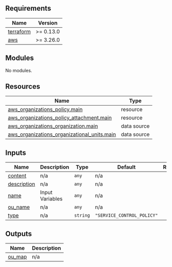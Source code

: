 <!-- BEGIN_TF_DOCS -->
## Requirements

| Name | Version |
|------|---------|
| <a name="requirement_terraform"></a> [terraform](#requirement\_terraform) | >= 0.13.0 |
| <a name="requirement_aws"></a> [aws](#requirement\_aws) | >= 3.26.0 |

## Modules

No modules.

## Resources

| Name | Type |
|------|------|
| [aws_organizations_policy.main](https://registry.terraform.io/providers/hashicorp/aws/latest/docs/resources/organizations_policy) | resource |
| [aws_organizations_policy_attachment.main](https://registry.terraform.io/providers/hashicorp/aws/latest/docs/resources/organizations_policy_attachment) | resource |
| [aws_organizations_organization.main](https://registry.terraform.io/providers/hashicorp/aws/latest/docs/data-sources/organizations_organization) | data source |
| [aws_organizations_organizational_units.main](https://registry.terraform.io/providers/hashicorp/aws/latest/docs/data-sources/organizations_organizational_units) | data source |

## Inputs

| Name | Description | Type | Default | Required |
|------|-------------|------|---------|:--------:|
| <a name="input_content"></a> [content](#input\_content) | n/a | `any` | n/a | yes |
| <a name="input_description"></a> [description](#input\_description) | n/a | `any` | n/a | yes |
| <a name="input_name"></a> [name](#input\_name) | Input Variables | `any` | n/a | yes |
| <a name="input_ou_name"></a> [ou\_name](#input\_ou\_name) | n/a | `any` | n/a | yes |
| <a name="input_type"></a> [type](#input\_type) | n/a | `string` | `"SERVICE_CONTROL_POLICY"` | no |

## Outputs

| Name | Description |
|------|-------------|
| <a name="output_ou_map"></a> [ou\_map](#output\_ou\_map) | n/a |
<!-- END_TF_DOCS -->